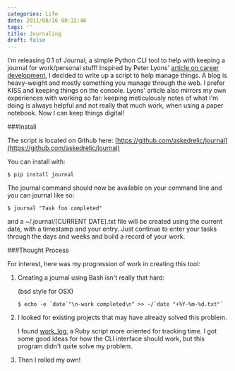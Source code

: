 ```yaml
---
categories: Life
date: 2011/08/16 00:32:46
tags: ''
title: Journaling
draft: false
---
```


I'm releasing 0.1 of Journal, a simple Python CLI tool to help with keeping a
journal for work/personal stuff! Inspired by Peter Lyons' [article on career
development](http://peterlyons.com/leveling_up.html), I decided to write up a
script to help manage things. A blog is heavy-weight and mostly something you
manage through the web. I prefer KISS and keeping things on the console. Lyons'
article also mirrors my own experiences with working so far: keeping
meticulously notes of what I'm doing is always helpful and not really that much
work, when using a paper notebook. Now I can keep things digital!

###Install

The script is located on Github here:
[https://github.com/askedrelic/journal](https://github.com/askedrelic/journal)

You can install with:

    $ pip install journal

The journal command should now be available on your command line and you can
journal like so:

    $ journal "Task foo completed"
    
and a ~/.journal/[CURRENT DATE].txt file will be created using the current
date, with a timestamp and your entry. Just continue to enter your tasks
through the days and weeks and build a record of your work.

###Thought Process

For interest, here was my progression of work in creating this tool:
 
1.  Creating a journal using Bash isn't really that hard: 

    (bsd style for OSX)
    
    ``$ echo -e `date`"\n-work completed\n" >> ~/`date "+%Y-%m-%d.txt"` ``

2.  I looked for existing projects that may have already solved this problem.

    I found [work_log](https://github.com/fabrik42/work_log), a Ruby script
    more oriented for tracking time. I got some good ideas for how the CLI
    interface should work, but this program didn't quite solve my problem.

3.  Then I rolled my own!
